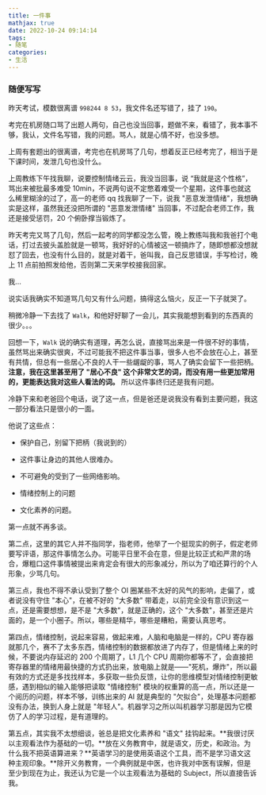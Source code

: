 ```yaml
---
title: 一件事
mathjax: true
date: 2022-10-24 09:14:14
tags:
- 随笔
categories:
- 生活
---
```


### 随便写写

昨天考试，模数很离谱 `998244 8 53`，我文件名还写错了，挂了 `190`。

考完在机房随口骂了出题人两句，自己也没当回事，题做不来，看错了，我本事不够，我认，文件名写错，我的问题。骂人，就是心情不好，也没多想。

上周有套题出的很离谱，考完也在机房骂了几句，想着反正已经考完了，相当于是下课时间，发泄几句也没什么。

上周教练下午找我聊，说要控制情绪云云，我没当回事，说 “我就是这个性格”，骂出来被批最多难受 10min，不说两句说不定憋着难受一个星期，这件事也就这么稀里糊涂的过了，高一的老师 qq 找我聊了一下，说我 "恶意发泄情绪"，我想确实是这样，虽然我还没把所谓的 "恶意发泄情绪" 当回事，不过配合老师工作，我还是接受惩罚，20 个俯卧撑当锻炼了。

昨天考完又骂了几句，然后一起考的同学都没怎么管，晚上教练叫我和我爸打个电话，打过去披头盖脸就是一顿骂，我好好的心情被这一顿搞炸了，随即想都没想就怼了回去，也没有什么目的，就是对着干，爸叫我，自己反思错误，手写检讨，晚上 11 点前拍照发给他，否则第二天来学校接我回家。

我...

说实话我确实不知道骂几句又有什么问题，搞得这么恼火，反正一下子就哭了。

稍微冷静一下去找了 `Walk`，和他好好聊了一会儿，其实我能想到看到的东西真的很少。。。

回想一下，`Walk` 说的确实有道理，再怎么说，直接骂出来是一件很不好的事情，虽然骂出来确实很爽，不过可能我不把这件事当事，很多人也不会放在心上，甚至有共情，但总有一些居心不良的人干一些龌龊的事，骂人了确实会留下一些把柄。**注意，我在这里甚至用了 "居心不良" 这个非常文艺的词，而没有用一些更加常用的，更能表达我对这些人看法的词。** 所以这件事终归还是我有问题。

冷静下来和老爸回个电话，说了这一点，但是爸还是说我没有看到主要问题，我这一部分看法只是很小的一面。

他说了这些点：

- 保护自己，别留下把柄（我说到的）
- 这件事让身边的其他人很难办。
- 不可避免的受到了一些网络影响。
- 情绪控制上的问题

- 文化素养的问题。

第一点就不再多谈。

第二点，这里的其它人并不指同学，指老师，他举了一个挺现实的例子，假定老师要写评语，那这件事情怎么办。可能平日里不会在意，但是比较正式和严肃的场合，爆粗口这件事情被提出来肯定会有很大的形象减分，所以为了咱还算行的个人形象，少骂几句。

第三点，我也不得不承认受到了整个 OI 圈某些不太好的风气的影响，走偏了，或者说没有守住 "本心"，在被不好的 "大多数" 带着走，以前完全没有意识到这一点，还是需要想想，是不是 "大多数"，就是正确的，这个 "大多数"，甚至还是片面的，是一个小圈子。所以，哪些是精华，哪些是糟粕，需要认真思考。

第四点，情绪控制，说起来容易，做起来难，人脑和电脑是一样的，CPU 寄存器就那几个，赛不了太多东西，情绪控制的数据都放进了内存了，但是情绪上来的时候，不要说内存延迟的 200 个周期了，L1 几个 CPU 周期你都等不了，会直接把寄存器里的情绪用最快捷的方式扔出来，放电脑上就是——"死机，爆炸"，所以最有效的方式还是多找找样本，多获取一些负反馈，让你的思维模型对情绪控制更敏感，遇到相似的输入能够把读取 "情绪控制" 模块的权重算的高一点，所以还是一个阅历的问题，样本不够，训练出来的 AI 就是典型的 "欠拟合"，处理基本问题都没有办法，换到人身上就是  "年轻人"。机器学习之所以叫机器学习那是因为它模仿了人的学习过程，是有道理的。

第五点，其实我不太想细谈，爸总是把文化素养和 "语文" 挂钩起来。**我很讨厌以主观看法作为基础的一切。**放在义务教育中，就是语文，历史，和政治。为什么我不把英语算进来？**英语学习的是使用英语这个工具，而不是学习语文这种主观印象。**除开义务教育，一个典例就是中医，也许我对中医有误解，但是至少到现在为止，我还认为它是一个以主观看法为基础的 Subject，所以直接告诉我。
